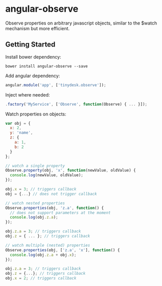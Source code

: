 # angular-observe

Observe properties on arbitrary javascript objects, similar to the $watch mechanism but more efficient.

## Getting Started

Install bower dependency:
```
bower install angular-observe --save
```

Add angular dependency:
```javascript
angular.module('app', ['tinydesk.observe']);
```

Inject where needed:
```javascript
.factory('MyService', ['Observe', function(Observe) { ... }]);
```

Watch properties on objects:
```javascript
var obj = {
  x: 2,
  y: 'name',
  z: {
    a: 1,
    b: 2
  }
};

// watch a single property
Observe.property(obj, 'x', function(newValue, oldValue) {
  console.log(newValue, oldValue);
});

obj.x = 3; // triggers callback
obj = {...} // does not trigger callback

// watch nested properties
Observe.properties(obj, 'z.a', function() {
  // does not support parameters at the moment
  console.log(obj.z.a);
});

obj.z.a = 3; // triggers callback
obj.z = { ... }; // triggers callback

// watch multiple (nested) properties
Observe.properties(obj, ['z.a', 'x'], function() {
  console.log(obj.z.a + obj.x);
});

obj.z.a = 3; // triggers callback
obj.z = {...}; // triggers callback
obj.x = 2; // triggers callback

```
